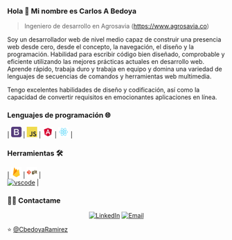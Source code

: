 ### Hola 👋 Mi nombre es Carlos A Bedoya
> Ingeniero de desarrollo en  Agrosavia (https://www.agrosavia.co)

<div>
 <p>
Soy un desarrollador web de nivel medio capaz de construir una presencia web desde cero, desde el concepto, la navegación, el diseño y la programación. Habilidad para escribir código bien diseñado, comprobable y eficiente utilizando las mejores prácticas actuales en desarrollo web. Aprende rápido, trabaja duro y trabaja en equipo y domina una variedad de lenguajes de secuencias de comandos y herramientas web multimedia.

Tengo excelentes habilidades de diseño y codificación, así como la capacidad de convertir requisitos en emocionantes aplicaciones en línea.
 </p>
</div>

### Lenguajes de programación 🌐

| 
[<img src="https://raw.githubusercontent.com/github/explore/80688e429a7d4ef2fca1e82350fe8e3517d3494d/topics/bootstrap/bootstrap.png" alt="Bootstrap" width="24">](https://getbootstrap.com/) | [<img src="https://raw.githubusercontent.com/github/explore/80688e429a7d4ef2fca1e82350fe8e3517d3494d/topics/javascript/javascript.png" alt="jQuery" width="24">](https://jquery.com/) | 
[<img src="https://raw.githubusercontent.com/github/explore/80688e429a7d4ef2fca1e82350fe8e3517d3494d/topics/angular/angular.png" alt="jQuery" width="24">](https://jquery.com/) |
[<img src="https://raw.githubusercontent.com/github/explore/80688e429a7d4ef2fca1e82350fe8e3517d3494d/topics/react/react.png" alt="jQuery" width="24">](https://jquery.com/) |
 
### Herramientas 🛠️

| 
[<img src="https://raw.githubusercontent.com/github/explore/80688e429a7d4ef2fca1e82350fe8e3517d3494d/topics/firebase/firebase.png" alt="firebase" width="24">](https://firebase.google.com/) | [<img src="https://raw.githubusercontent.com/github/explore/80688e429a7d4ef2fca1e82350fe8e3517d3494d/topics/git/git.png" alt="Git" width="24">](https://git-scm.com/) |  
[<img src="https://upload.wikimedia.org/wikipedia/commons/thumb/2/2d/Visual_Studio_Code_1.18_icon.svg/1200px-Visual_Studio_Code_1.18_icon.svg.png" alt="vscode" width="24">](https://code.visualstudio.com/) | 


<h3> 🤝🏻 Contactame </h3>

<p align="center">
<a href="https://www.linkedin.com/in/carlos-alberto-bedoya-ramirez/" target="_blank"><img alt="LinkedIn" src="https://img.shields.io/badge/LinkedIn-@carlosRamirez-blue?style=flat&logo=linkedin"></a>
<a href="mailto:bedoyacarlosalberto@gmail.com"><img alt="Email" src="https://img.shields.io/badge/Email-bedoyacarlosalberto@gmail.com-blue?style=flat&logo=gmail"></a>
</p>


⭐️ [@CbedoyaRamirez](https://github.com/CbedoyaRamirez)
